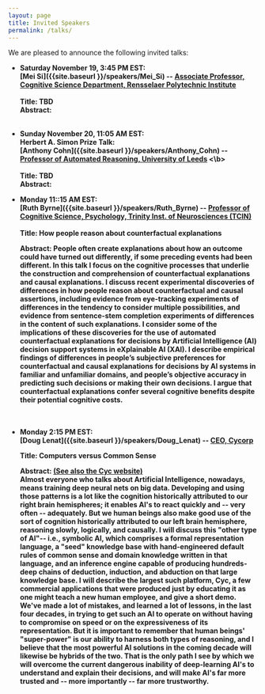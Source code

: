 ```yaml
---
layout: page
title: Invited Speakers
permalink: /talks/
---
```


We are pleased to announce the following invited talks:


 - <span id  ="Si_talk"></span>
<b>Saturday November 19, 3:45 PM EST: <br>
**[Mei Si]({{site.baseurl }}/speakers/Mei_Si) --  [Associate Professor, Cognitive Science Department, Rensselaer Polytechnic Institute](https://faculty.rpi.edu/mei-si)** </b><br><br>
  **Title: TBD**<br>
  **Abstract:** 
    <br><br>
    


  - <span id= "Cohn_talk"></span> 
<b>Sunday November 20, 11:05 AM EST: </b><br>
<b> Herbert A. Simon Prize Talk:<br>
  [Anthony Cohn]({{site.baseurl }}/speakers/Anthony_Cohn) --  [Professor of Automated Reasoning, University of Leeds](https://eps.leeds.ac.uk/computing/staff/76/professor-anthony-g-cohn-freng-ceng-citp) <\b><br> <br>
    **Title:** TBD<br>
    **Abstract:** 


  - <span id="Byrne_talk"></span> 
<b>Monday 11::15 AM EST:<br>
  [Ruth Byrne]({{site.baseurl }}/speakers/Ruth_Byrne) -- [Professor of Cognitive Science, Psychology, Trinity Inst. of
  Neurosciences (TCIN) ](https://www.tcd.ie/research/profiles/?profile=rmbyrne)  </b><br> <br>
    **Title:** <b>How people reason about counterfactual explanations </b> <br>
    
    **Abstract:** People often create explanations about how an outcome could have turned out differently, if some preceding events had been different. In this talk I focus on the cognitive processes that underlie the construction and comprehension of counterfactual explanations and causal explanations. I discuss recent experimental discoveries of differences in how people reason about counterfactual and causal assertions, including evidence from eye-tracking experiments of differences in the tendency to consider multiple possibilities,  and evidence from sentence-stem completion experiments of differences in the content of such explanations. I consider some of the implications of these discoveries for the use of automated counterfactual explanations for decisions by Artificial Intelligence (AI) decision support systems in eXplainable AI (XAI). I describe empirical findings of differences in people’s subjective preferences for counterfactual and causal explanations for decisions by AI systems in familiar and unfamiliar domains, and people’s objective accuracy in predicting such decisions or making their own decisions. I argue that counterfactual explanations confer several cognitive benefits despite their potential cognitive costs.     
    <br><br>
    

  - <span id="Lenat_talk"> </span>
<b>Monday 2:15 PM EST:<br>
   [Doug Lenat]({{site.baseurl }}/speakers/Doug_Lenat)  -- [CEO, Cycorp](https://cyc.com/leadership-team/)</b> <br>
   
    **Title:** <b>Computers versus Common Sense </b>  <br>
    
    **Abstract:**     [(See also the Cyc website)]( https://en.wikipedia.org/wiki/Cyc)<br>
  Almost everyone who talks about Artificial Intelligence, nowadays, means training deep neural nets on big data.  Developing and using those patterns is a lot like the cognition historically attributed to our right brain hemispheres; it enables AI's to react quickly and -- very often -- adequately.  But we human beings also make good use of the sort of cognition historically attributed to our left brain hemisphere, reasoning slowly, logically, and causally.   I will discuss this "other type of AI"-- i.e., symbolic AI, which comprises a formal representation language, a "seed" knowledge base with hand-engineered default rules of common sense and domain knowledge written in that language, and an inference engine capable of producing hundreds-deep chains of deduction, induction, and abduction on that large knowledge base.  I will describe the largest such platform, Cyc, a few commercial applications that were produced just by educating it as one might teach a new human employee, and give a short demo.   We've made a lot of mistakes, and learned a lot of lessons, in the last four decades, in trying to get such an AI to operate on without having to compromise on speed or on the expressiveness of its representation.  But it is important to remember that human beings' "super-power" is our ability to harness both types of reasoning, and I believe that the most powerful AI solutions in the coming decade will likewise be hybrids of the two.  That is the only path I see by which we will overcome the current dangerous inability of deep-learning AI's to understand and explain their decisions, and will make AI's far more trusted and -- more importantly -- far more trustworthy.
    <br><br>
    
<!--
**1:45 PM EST: <span id="panel"> Panel Discussion: Research Directions for Cognitive Systems</span>**
<table style="border-style: none; top-margin:-10px; border-spacing: 0px">
<tr style="border-style: none"> <td width=30px style="border-style: none"></td>
<td style="border-style: none">
<b>Abstract:</b> Given recent rapid advances in many areas of Artificial Intelligence, including but not limited to machine learning, access to large data, knowledge-graphs, robotics and autonomous vehicles to name a few, this community has a great opportunity to grow by demonstrating the relevance of its approaches through cross-fertilization with other research that could benefit from a cognitive systems architectural perspective and vice versa.  This panel will lead a group discussion on how we might do that, and thereby encourage more diverse participation at this conference.<br>
<b>Panelists:</b><br>
<ul>
<li><a href="https://eps.leeds.ac.uk/computing/staff/76/professor-anthony-g-cohn-freng-ceng-citp">Anthony Cohn, University of Leeds</a></li>
<li><a href="http://www.matthewklenk.com/">Matthew Klenk, Toyota Research Institute</a></li>
<li><a href="https://laird.engin.umich.edu/">John Laird, University of Michigan</a></li>
<li>Moderator: <a href="https://www.smith.edu/academics/faculty/jamie-macbeth">Jaime Macbeth, Smith College</a></li>
</ul></td></tr></table>
-->


<!-- - _Cognitive Systems Pedagogy_: An overview of the workshop moderated by Tom Williams. -->


